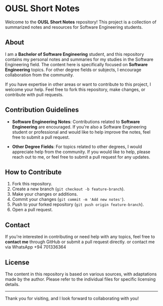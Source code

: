 # OUSL Short Notes

Welcome to the **OUSL Short Notes** repository! This project is a collection of summarized notes and resources for Software Engineering students.

## About

I am a **Bachelor of Software Engineering** student, and this repository contains my personal notes and summaries for my studies in the Software Engineering field. The content here is specifically focused on **Software Engineering** topics. For other degree fields or subjects, I encourage collaboration from the community.

If you have expertise in other areas or want to contribute to this project, I welcome your help. Feel free to fork this repository, make changes, or contribute with pull requests.

## Contribution Guidelines

- **Software Engineering Notes**: Contributions related to **Software Engineering** are encouraged. If you're also a Software Engineering student or professional and would like to help improve the notes, feel free to submit a pull request.
  
- **Other Degree Fields**: For topics related to other degrees, I would appreciate help from the community. If you would like to help, please reach out to me, or feel free to submit a pull request for any updates.

## How to Contribute

1. Fork this repository.
2. Create a new branch (`git checkout -b feature-branch`).
3. Make your changes or additions.
4. Commit your changes (`git commit -m 'Add new notes'`).
5. Push to your forked repository (`git push origin feature-branch`).
6. Open a pull request.

## Contact

If you're interested in contributing or need help with any topics, feel free to **contact me** through GitHub or submit a pull request directly.
or contact me via WhatsApp +94 701336364

## License

The content in this repository is based on various sources, with adaptations made by the author. Please refer to the individual files for specific licensing details.

---

Thank you for visiting, and I look forward to collaborating with you!


